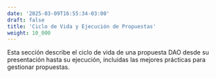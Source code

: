 ```yaml
---
date: '2025-03-09T16:55:34-03:00'
draft: false
title: 'Ciclo de Vida y Ejecución de Propuestas'
weight: 10_000
---
```


Esta sección describe el ciclo de vida de una propuesta DAO desde su presentación hasta su ejecución, incluidas las mejores prácticas para gestionar propuestas.
